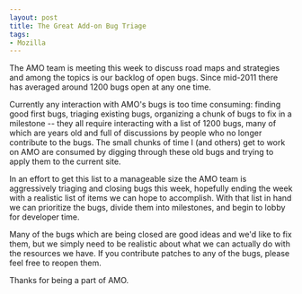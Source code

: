 ```yaml
---
layout: post
title: The Great Add-on Bug Triage
tags:
- Mozilla
---
```


The AMO team is meeting this week to discuss road maps and strategies and
among the topics is our backlog of open bugs.  Since mid-2011 there has averaged
around 1200 bugs open at any one time.

Currently any interaction with AMO's bugs is too time consuming:  finding
good first bugs, triaging existing bugs, organizing a chunk of bugs to fix in a
milestone -- they all require interacting with a list of 1200 bugs, many of
which are years old and full of discussions by people who no longer contribute
to the bugs.  The small chunks of time I (and others) get to work on AMO are
consumed by digging through these old bugs and trying to apply them to the
current site.

In an effort to get this list to a manageable size the AMO team is aggressively
triaging and closing bugs this week, hopefully ending the week with a realistic
list of items we can hope to accomplish.  With that list in hand we can
prioritize the bugs, divide them into milestones, and begin to lobby for
developer time.

Many of the bugs which are being closed are good ideas and we'd like to fix
them, but we simply need to be realistic about what we can actually do with the
resources we have.  If you contribute patches to any of the bugs, please feel
free to reopen them.

Thanks for being a part of AMO.
